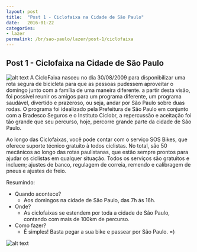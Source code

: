 ```yaml
---
layout: post
title:  "Post 1 - Ciclofaixa na Cidade de São Paulo"
date:   2016-01-22
categories:
- lazer
permalink: /br/sao-paulo/lazer/post-1/ciclofaixa
---
```


## Post 1 - Ciclofaixa na Cidade de São Paulo

![alt text][image1] 
A CicloFaixa nasceu no dia 30/08/2009 para disponibilizar uma rota segura de bicicleta para que as pessoas pudessem aproveitar o domingo junto com a família de uma maneira diferente. a partir desta visão, foi possível reunir os amigos para um programa diferente, um programa saudável, divertido e prazeroso, ou seja, andar por São Paulo sobre duas rodas. 
O programa foi idealizado pela Prefeitura de São Paulo em conjunto com a Bradesco Seguros e o Instituto Ciclobr, a repercussão e aceitação foi tão grande que seu percurso, hoje, percorre grande parte da cidade de São Paulo. 

Ao longo das Ciclofaixas, você pode contar com o serviço SOS Bikes, que oferece suporte técnico gratuito à todos ciclistas. No total, são 50 mecânicos ao longo das rotas paulistanas, que estão sempre prontos para ajudar os ciclistas em qualquer situação. Todos os serviços são gratuitos e incluem; ajustes de banco, regulagem de correia, remendo e calibragem de pneus e ajustes de freio. 

Resumindo:

 - Quando acontece? 
	 - Aos domingos na cidade de São Paulo, das 7h ás 16h.
 - Onde? 
	 - As ciclofaixas se estendem por toda a cidade de São Paulo, contando com mais de 100km de percurso. 
 - Como fazer?
	 - É simples! Basta pegar a sua bike e passear por São Paulo. =) 

![alt text][image2] 

[image1]:      http://www.bdt.com.br/sp-prefeitura/im/2012_11_04_ciclofaixa_59.JPG
[image2]:      http://www.vemandarcomigo.com.br/wp-content/uploads/2014/10/ciclofaixa2.jpg